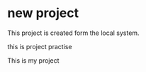 # new project

This project is created form the local system.

this is project practise

This is my project
